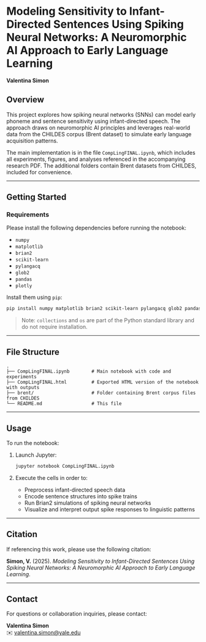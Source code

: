 
# Modeling Sensitivity to Infant-Directed Sentences Using Spiking Neural Networks: A Neuromorphic AI Approach to Early Language Learning
**Valentina Simon**

## Overview

This project explores how spiking neural networks (SNNs) can model early phoneme and sentence sensitivity using infant-directed speech. The approach draws on neuromorphic AI principles and leverages real-world data from the CHILDES corpus (Brent dataset) to simulate early language acquisition patterns.

The main implementation is in the file `CompLingFINAL.ipynb`, which includes all experiments, figures, and analyses referenced in the accompanying research PDF. The additional folders contain Brent datasets from CHILDES, included for convenience.

---

## Getting Started

### Requirements

Please install the following dependencies before running the notebook:

- `numpy`
- `matplotlib`
- `brian2`
- `scikit-learn`
- `pylangacq`
- `glob2`
- `pandas`
- `plotly`

Install them using `pip`:

```bash
pip install numpy matplotlib brian2 scikit-learn pylangacq glob2 pandas plotly
```

> Note: `collections` and `os` are part of the Python standard library and do not require installation.

---

## File Structure

```text
.
├── CompLingFINAL.ipynb        # Main notebook with code and experiments
├── CompLingFINAL.html         # Exported HTML version of the notebook with outputs
├── brent/                     # Folder containing Brent corpus files from CHILDES
└── README.md                  # This file
```

---

## Usage

To run the notebook:

1. Launch Jupyter:

   ```bash
   jupyter notebook CompLingFINAL.ipynb
   ```

2. Execute the cells in order to:

   - Preprocess infant-directed speech data  
   - Encode sentence structures into spike trains  
   - Run Brian2 simulations of spiking neural networks  
   - Visualize and interpret output spike responses to linguistic patterns

---

## Citation

If referencing this work, please use the following citation:

**Simon, V.** (2025). *Modeling Sensitivity to Infant-Directed Sentences Using Spiking Neural Networks: A Neuromorphic AI Approach to Early Language Learning*.

---

## Contact

For questions or collaboration inquiries, please contact:

**Valentina Simon**  
✉️ valentina.simon@yale.edu

